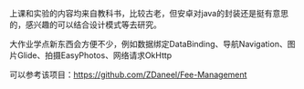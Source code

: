 上课和实验的内容均来自教科书，比较古老，但安卓对java的封装还是挺有意思的，感兴趣的可以结合设计模式等去研究。



大作业学点新东西会方便不少，例如数据绑定DataBinding、导航Navigation、图片Glide、拍摄EasyPhotos、网络请求OkHttp

可以参考该项目：https://github.com/ZDaneel/Fee-Management